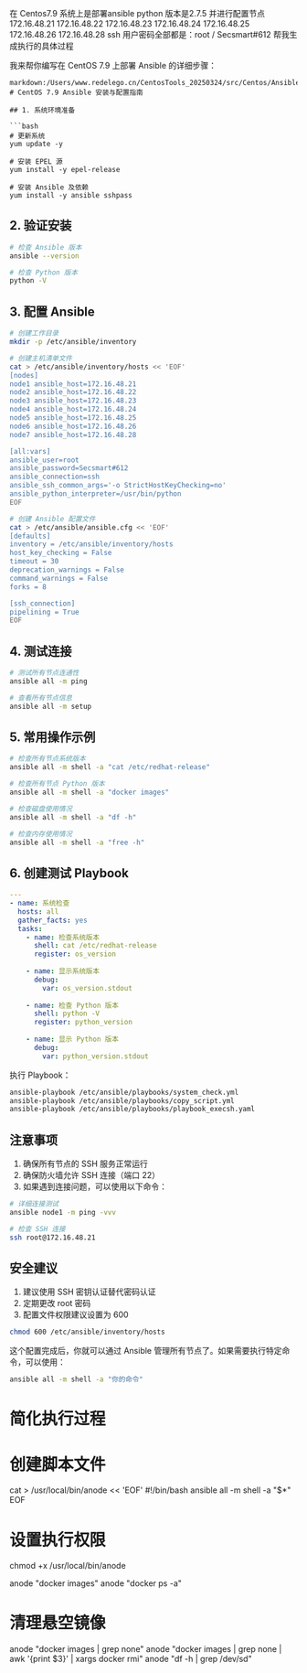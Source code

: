 在 Centos7.9 系统上是部署ansible
python 版本是2.7.5
并进行配置节点
172.16.48.21
172.16.48.22
172.16.48.23
172.16.48.24
172.16.48.25
172.16.48.26
172.16.48.28
ssh 用户密码全部都是：root / Secsmart#612
帮我生成执行的具体过程


我来帮你编写在 CentOS 7.9 上部署 Ansible 的详细步骤：

```
markdown:/Users/www.redelego.cn/CentosTools_20250324/src/Centos/Ansible/centos_ansible_install.md
# CentOS 7.9 Ansible 安装与配置指南

## 1. 系统环境准备

```bash
# 更新系统
yum update -y

# 安装 EPEL 源
yum install -y epel-release

# 安装 Ansible 及依赖
yum install -y ansible sshpass
```

## 2. 验证安装

```bash
# 检查 Ansible 版本
ansible --version

# 检查 Python 版本
python -V
```

## 3. 配置 Ansible

```bash
# 创建工作目录
mkdir -p /etc/ansible/inventory

# 创建主机清单文件
cat > /etc/ansible/inventory/hosts << 'EOF'
[nodes]
node1 ansible_host=172.16.48.21
node2 ansible_host=172.16.48.22
node3 ansible_host=172.16.48.23
node4 ansible_host=172.16.48.24
node5 ansible_host=172.16.48.25
node6 ansible_host=172.16.48.26
node7 ansible_host=172.16.48.28

[all:vars]
ansible_user=root
ansible_password=Secsmart#612
ansible_connection=ssh
ansible_ssh_common_args='-o StrictHostKeyChecking=no'
ansible_python_interpreter=/usr/bin/python
EOF

# 创建 Ansible 配置文件
cat > /etc/ansible/ansible.cfg << 'EOF'
[defaults]
inventory = /etc/ansible/inventory/hosts
host_key_checking = False
timeout = 30
deprecation_warnings = False
command_warnings = False
forks = 8

[ssh_connection]
pipelining = True
EOF
```

## 4. 测试连接

```bash
# 测试所有节点连通性
ansible all -m ping

# 查看所有节点信息
ansible all -m setup
```

## 5. 常用操作示例

```bash
# 检查所有节点系统版本
ansible all -m shell -a "cat /etc/redhat-release"

# 检查所有节点 Python 版本
ansible all -m shell -a "docker images"

# 检查磁盘使用情况
ansible all -m shell -a "df -h"

# 检查内存使用情况
ansible all -m shell -a "free -h"

```

## 6. 创建测试 Playbook

```yaml:/etc/ansible/playbooks/system_check.yml
---
- name: 系统检查
  hosts: all
  gather_facts: yes
  tasks:
    - name: 检查系统版本
      shell: cat /etc/redhat-release
      register: os_version
      
    - name: 显示系统版本
      debug:
        var: os_version.stdout
        
    - name: 检查 Python 版本
      shell: python -V
      register: python_version
      
    - name: 显示 Python 版本
      debug:
        var: python_version.stdout
```

执行 Playbook：
```bash
ansible-playbook /etc/ansible/playbooks/system_check.yml
ansible-playbook /etc/ansible/playbooks/copy_script.yml
ansible-playbook /etc/ansible/playbooks/playbook_execsh.yaml
```

## 注意事项

1. 确保所有节点的 SSH 服务正常运行
2. 确保防火墙允许 SSH 连接（端口 22）
3. 如果遇到连接问题，可以使用以下命令：
```bash
# 详细连接测试
ansible node1 -m ping -vvv

# 检查 SSH 连接
ssh root@172.16.48.21
```

## 安全建议

1. 建议使用 SSH 密钥认证替代密码认证
2. 定期更改 root 密码
3. 配置文件权限建议设置为 600
```bash
chmod 600 /etc/ansible/inventory/hosts
```

这个配置完成后，你就可以通过 Ansible 管理所有节点了。如果需要执行特定命令，可以使用：
```bash
ansible all -m shell -a "你的命令"
```
# 简化执行过程

# 创建脚本文件
cat > /usr/local/bin/anode << 'EOF'
#!/bin/bash
ansible all -m shell -a "$*"
EOF

# 设置执行权限
chmod +x /usr/local/bin/anode

anode "docker images"
anode "docker ps -a"

# 清理悬空镜像
anode "docker images | grep none"
anode "docker images | grep none | awk '{print $3}' | xargs docker rmi"
anode "df -h | grep /dev/sd"